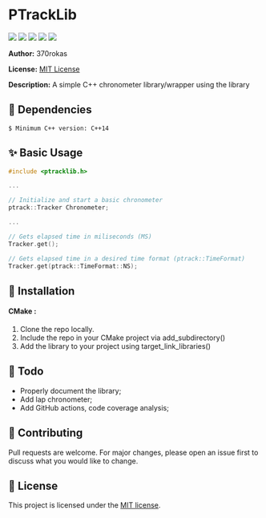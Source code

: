 # PTrackLib

![](https://img.shields.io/github/license/370rokas/PTrackLib)
![](https://img.shields.io/github/issues/370rokas/PTrackLib)
![](https://img.shields.io/github/languages/count/370rokas/PTrackLib)
![](https://img.shields.io/github/languages/top/370rokas/PTrackLib)
![](https://img.shields.io/github/repo-size/370rokas/PTrackLib)

**Author:** 370rokas

**License:** [MIT License](license.md)

**Description:** A simple C++ chronometer library/wrapper using the <chrono> library

## 🔨 Dependencies
```shell
$ Minimum C++ version: C++14
```
## ✨ Basic Usage
```c++
#include <ptracklib.h>

...

// Initialize and start a basic chronometer
ptrack::Tracker Chronometer;

...

// Gets elapsed time in miliseconds (MS)
Tracker.get();

// Gets elapsed time in a desired time format (ptrack::TimeFormat)
Tracker.get(ptrack::TimeFormat::NS);
```

## 🔧 Installation

#### CMake :
1. Clone the repo locally.
2. Include the repo in your CMake project via add_subdirectory()
3. Add the library to your project using target_link_libraries()

## 📓 Todo
- Properly document the library;
- Add lap chronometer;
- Add GitHub actions, code coverage analysis;

## 🤝 Contributing

Pull requests are welcome. For major changes, please open an issue first to discuss what you would like to change.

## 📝 License
This project is licensed under the [MIT license](license.md).
